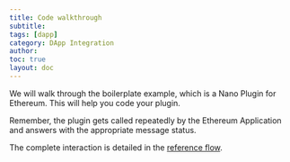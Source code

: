 ```yaml
---
title: Code walkthrough
subtitle:
tags: [dapp]
category: DApp Integration
author:
toc: true
layout: doc
---
```


We will walk through the boilerplate example, which is a Nano Plugin for Ethereum. This will help you code your plugin.

Remember, the plugin gets called repeatedly by the Ethereum Application and answers with the appropriate message status. 

The complete interaction is detailed in the [reference flow](../flow).
